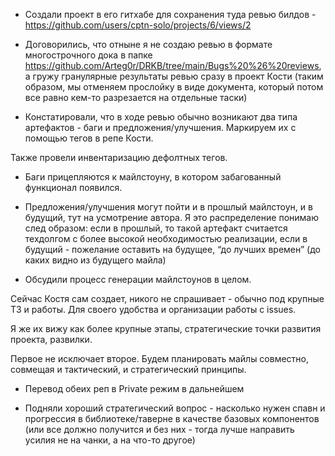 
- Создали проект в его гитхабе для сохранения туда ревью билдов - https://github.com/users/cptn-solo/projects/6/views/2

  

- Договорились, что отныне я не создаю ревью в формате многострочного дока в папке https://github.com/Arteg0r/DRKB/tree/main/Bugs%20%26%20reviews, а гружу гранулярные результаты ревью сразу в проект Кости (таким образом, мы отменяем прослойку в виде документа, который потом все равно кем-то разрезается на отдельные таски)

  

- Констатировали, что в ходе ревью обычно возникают два типа артефактов - баги и предложения/улучшения. Маркируем их с помощью тегов в репе Кости. 

Также провели инвентаризацию дефолтных тегов.

  

- Баги прицепляются к майлстоуну, в котором забагованный функционал появился. 

  

- Предложения/улучшения могут пойти и в прошлый майлстоун, и в будущий, тут на усмотрение автора. Я это распределение понимаю след образом: если в прошлый, то такой артефакт считается техдолгом с более высокой необходимостью реализации, если в будущий - пожелание оставить на будущее, “до лучших времен” (до каких видно из будущего майла)

  

- Обсудили процесс генерации майлстоунов в целом. 

  

Сейчас Костя сам создает, никого не спрашивает - обычно под крупные ТЗ и работы. Для своего удобства и организации работы с issues. 

  

Я же их вижу как более крупные этапы, стратегические точки развития проекта, развилки.

  

Первое не исключает второе. Будем планировать майлы совместно, совмещая и тактический, и стратегический принципы.

  

- Перевод обеих реп в Private режим в дальнейшем

  

- Подняли хороший стратегический вопрос - насколько нужен спавн и прогрессия в библиотеке/таверне в качестве базовых компонентов (или все должно получится и без них - тогда лучше направить усилия не на чанки, а на что-то другое)